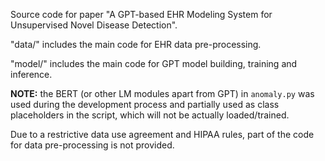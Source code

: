Source code for paper "A GPT-based EHR Modeling System for Unsupervised Novel Disease Detection".

"data/" includes the main code for EHR data pre-processing.

"model/" includes the main code for GPT model building, training and inference.

**NOTE:** the BERT (or other LM modules apart from GPT) in `anomaly.py` was used during the development process and partially used as class placeholders in the script, which will not be actually loaded/trained. 

Due to a restrictive data use agreement and HIPAA rules, part of the code for data pre-processing is not provided.

